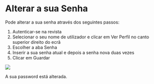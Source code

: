 # Alterar a sua Senha

Pode alterar a sua senha através dos seguintes passos:

1. Autenticar-se na revista
2. Selecionar o seu nome de utilizador e clicar em Ver Perfil no canto superior direito do ecrã
3. Escolher a aba Senha
4. Inserir a sua senha atual e depois a senha nova duas vezes
5. Clicar em Guardar

![](/assets/learning-ojs3.1-ed-change-pw.PNG)

A sua password está alterada.

